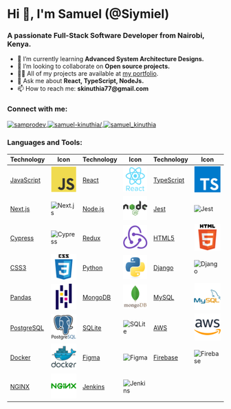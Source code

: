 <h1>Hi 👋, I'm Samuel (@Siymiel)</h1>
<h3>A passionate Full-Stack Software Developer from Nairobi, Kenya.</h3>

<ul>
  <li>🌱 I’m currently learning <strong>Advanced System Architecture Designs.</strong></li>
  <li>👯 I’m looking to collaborate on <strong>Open source projects.</strong></li>
  <li>👨‍💻 All of my projects are available at 
    <a href="https://portfolio-siymiel.vercel.app/" target="_blank">my portfolio</a>.
  </li>
  <li>💬 Ask me about <strong>React, TypeScript, NodeJs.</strong></li>
  <li>📫 How to reach me: <strong>skinuthia77@gmail.com</strong></li>
</ul>

<h3 align="left">Connect with me:</h3>
<p align="left">
  <a href="https://twitter.com/samprodev" target="_blank">
    <img align="center" src="https://raw.githubusercontent.com/rahuldkjain/github-profile-readme-generator/master/src/images/icons/Social/twitter.svg" alt="samprodev" height="30" width="40" />
  </a>
  <a href="https://linkedin.com/in/samuel-kinuthia/" target="_blank">
    <img align="center" src="https://raw.githubusercontent.com/rahuldkjain/github-profile-readme-generator/master/src/images/icons/Social/linked-in-alt.svg" alt="samuel-kinuthia/" height="30" width="40" />
  </a>
  <a href="https://dev.to/samuel_kinuthia" target="_blank">
    <img align="center" src="https://raw.githubusercontent.com/rahuldkjain/github-profile-readme-generator/master/src/images/icons/Social/devto.svg" alt="samuel_kinuthia" height="30" width="40" />
  </a>
</p>

<h3 align="left">Languages and Tools:</h3>

| Technology | Icon | Technology | Icon | Technology | Icon |
|------------|------|------------|------|------------|------|
| [JavaScript](https://developer.mozilla.org/en-US/docs/Web/JavaScript) | ![JavaScript](https://raw.githubusercontent.com/devicons/devicon/master/icons/javascript/javascript-original.svg) | [React](https://reactjs.org/) | ![React](https://raw.githubusercontent.com/devicons/devicon/master/icons/react/react-original-wordmark.svg) | [TypeScript](https://www.typescriptlang.org/) | ![TypeScript](https://raw.githubusercontent.com/devicons/devicon/master/icons/typescript/typescript-original.svg) |
| [Next.js](https://nextjs.org/) | ![Next.js](https://cdn.worldvectorlogo.com/logos/nextjs-2.svg) | [Node.js](https://nodejs.org) | ![Node.js](https://raw.githubusercontent.com/devicons/devicon/master/icons/nodejs/nodejs-original-wordmark.svg) | [Jest](https://jestjs.io) | ![Jest](https://www.vectorlogo.zone/logos/jestjsio/jestjsio-icon.svg) |
| [Cypress](https://www.cypress.io) | ![Cypress](https://raw.githubusercontent.com/simple-icons/simple-icons/6e46ec1fc23b60c8fd0d2f2ff46db82e16dbd75f/icons/cypress.svg) | [Redux](https://redux.js.org) | ![Redux](https://raw.githubusercontent.com/devicons/devicon/master/icons/redux/redux-original.svg) | [HTML5](https://www.w3.org/html/) | ![HTML5](https://raw.githubusercontent.com/devicons/devicon/master/icons/html5/html5-original-wordmark.svg) |
| [CSS3](https://www.w3schools.com/css/) | ![CSS3](https://raw.githubusercontent.com/devicons/devicon/master/icons/css3/css3-original-wordmark.svg) | [Python](https://www.python.org) | ![Python](https://raw.githubusercontent.com/devicons/devicon/master/icons/python/python-original.svg) | [Django](https://www.djangoproject.com/) | ![Django](https://cdn.worldvectorlogo.com/logos/django.svg) |
| [Pandas](https://pandas.pydata.org/) | ![Pandas](https://raw.githubusercontent.com/devicons/devicon/2ae2a900d2f041da66e950e4d48052658d850630/icons/pandas/pandas-original.svg) | [MongoDB](https://www.mongodb.com/) | ![MongoDB](https://raw.githubusercontent.com/devicons/devicon/master/icons/mongodb/mongodb-original-wordmark.svg) | [MySQL](https://www.mysql.com/) | ![MySQL](https://raw.githubusercontent.com/devicons/devicon/master/icons/mysql/mysql-original-wordmark.svg) |
| [PostgreSQL](https://www.postgresql.org) | ![PostgreSQL](https://raw.githubusercontent.com/devicons/devicon/master/icons/postgresql/postgresql-original-wordmark.svg) | [SQLite](https://www.sqlite.org/) | ![SQLite](https://www.vectorlogo.zone/logos/sqlite/sqlite-icon.svg) | [AWS](https://aws.amazon.com) | ![AWS](https://raw.githubusercontent.com/devicons/devicon/master/icons/amazonwebservices/amazonwebservices-original-wordmark.svg) |
| [Docker](https://www.docker.com/) | ![Docker](https://raw.githubusercontent.com/devicons/devicon/master/icons/docker/docker-original-wordmark.svg) | [Figma](https://www.figma.com/) | ![Figma](https://www.vectorlogo.zone/logos/figma/figma-icon.svg) | [Firebase](https://firebase.google.com/) | ![Firebase](https://www.vectorlogo.zone/logos/firebase/firebase-icon.svg) |
| [NGINX](https://www.nginx.com) | ![NGINX](https://raw.githubusercontent.com/devicons/devicon/master/icons/nginx/nginx-original.svg) | [Jenkins](https://www.jenkins.io) | ![Jenkins](https://www.vectorlogo.zone/logos/jenkins/jenkins-icon.svg) | | |
